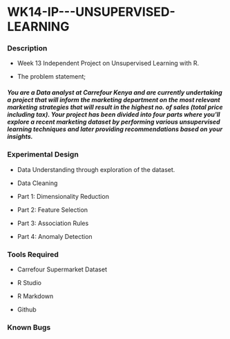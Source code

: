 # WK14-IP---UNSUPERVISED-LEARNING

### Description

- Week 13 Independent Project on Unsupervised Learning with R.

- The problem statement;

##### You are a Data analyst at Carrefour Kenya and are currently undertaking a project that will inform the marketing department on the most relevant marketing strategies that will result in the highest no. of sales (total price including tax). Your project has been divided into four parts where you'll explore a recent marketing dataset by performing various unsupervised learning techniques and later providing recommendations based on your insights.

### Experimental Design

- Data Understanding through exploration of the dataset.

- Data Cleaning

- Part 1: Dimensionality Reduction

- Part 2: Feature Selection

- Part 3: Association Rules

- Part 4: Anomaly Detection




### Tools Required

- Carrefour Supermarket Dataset

- R Studio

- R Markdown

- Github

### Known Bugs
